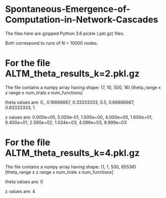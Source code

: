 # Spontaneous-Emergence-of-Computation-in-Network-Cascades

The files here are gzipped Python 3.6 pickle (.pkl.gz) files.

Both correspond to runs of N = 10000 nodes.

# For the file ALTM_theta_results_k=2.pkl.gz

The file contains a numpy array having shape:
(7, 10, 500, 16)
[theta_range x z range x num_trials x num_functions]

theta values are:
0., 0.16666667, 0.33333333, 0.5, 0.66666667, 0.83333333, 1.       

z values are:
0.000e+00, 5.000e-01, 1.000e+00, 4.000e+00, 1.600e+01, 6.400e+01, 2.560e+02, 1.024e+03, 4.096e+03, 9.999e+03

# For the file ALTM_theta_results_k=4.pkl.gz

The file contains a numpy array having shape:
(1, 1, 500, 65536)
[theta_range x z range x num_trials x num_functions]

theta values are:
0       

z values are:
4
